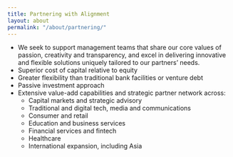 ```yaml
---
title: Partnering with Alignment
layout: about
permalink: "/about/partnering/"
---
```


- We seek to support management teams that share our core values of passion, creativity and transparency, and excel in delivering innovative and flexible solutions uniquely tailored to our partners’ needs.
- Superior cost of capital relative to equity
- Greater flexibility than traditional bank facilities or venture debt
- Passive investment approach
- Extensive value-add capabilities and strategic partner network across:
  - Capital markets and strategic advisory
  - Traditional and digital tech, media and communications
  - Consumer and retail
  - Education and business services
  - Financial services and fintech
  - Healthcare
  - International expansion, including Asia

